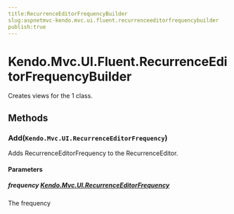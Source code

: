 ```yaml
---
title:RecurrenceEditorFrequencyBuilder
slug:aspnetmvc-kendo.mvc.ui.fluent.recurrenceeditorfrequencybuilder
publish:true
---
```


# Kendo.Mvc.UI.Fluent.RecurrenceEditorFrequencyBuilder
Creates views for the 1 class.



## Methods

### Add(`Kendo.Mvc.UI.RecurrenceEditorFrequency`)
Adds RecurrenceEditorFrequency to the RecurrenceEditor.


#### Parameters

##### frequency [Kendo.Mvc.UI.RecurrenceEditorFrequency](/kendo-ui/api/wrappers/aspnet-mvc/Kendo.Mvc.UI/RecurrenceEditorFrequency)
The frequency






